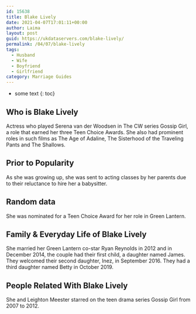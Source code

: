 ```yaml
---
id: 15638
title: Blake Lively
date: 2021-04-07T17:01:11+00:00
author: Laima
layout: post
guid: https://ukdataservers.com/blake-lively/
permalink: /04/07/blake-lively
tags:
  - Husband
  - Wife
  - Boyfriend
  - Girlfriend
category: Marriage Guides
---
```


* some text
{: toc}


## Who is Blake Lively
                  
                  
                  
Actress who played Serena van der Woodsen in The CW series Gossip Girl, a role that earned her three Teen Choice Awards. She also had prominent roles in such films as The Age of Adaline, The Sisterhood of the Traveling Pants and The Shallows.  
                  
              
            
              
            
                
                
                
## Prior to Popularity
                  
                  
                  
As she was growing up, she was sent to acting classes by her parents due to their reluctance to hire her a babysitter.
                  
              
            
              
            
                
                
                
## Random data
                  
                  
                  
She was nominated for a Teen Choice Award for her role in Green Lantern.
                  
              
            
              
            
                
                
                
## Family & Everyday Life of Blake Lively
                  
                  
                  
She married her Green Lantern co-star Ryan Reynolds in 2012 and in December 2014, the couple had their first child, a daughter named James. They welcomed their second daughter, Inez, in September 2016. They had a third daughter named Betty in October 2019. 
                  
              
            
              
            
                
                
                
## People Related With Blake Lively
                  
                  
                  
She and Leighton Meester starred on the teen drama series Gossip Girl from 2007 to 2012.
                  
              
            
              
            
                
              
            
              
              
            
            
              
            
          
          
          